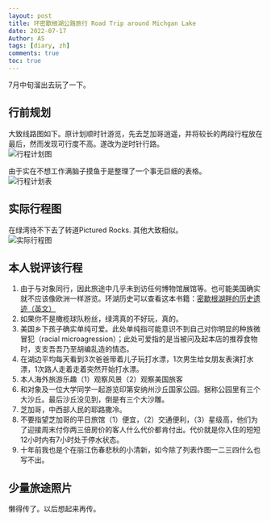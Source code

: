 ```yaml
---
layout: post
title: 环密歇根湖公路旅行 Road Trip around Michgan Lake
date: 2022-07-17
Author: AS 
tags: [diary, zh]
comments: true
toc: true
---
```


7月中旬溜出去玩了一下。

## 行前规划
大致线路图如下。原计划顺时针游览，先去芝加哥逍遥，并将较长的两段行程放在最后，然而发现可行度不高。遂改为逆时针行路。  
![行程计划图](https://s2.loli.net/2022/08/02/AUyKe46FjhiE8Wa.png)  

由于实在不想工作满脑子摸鱼于是整理了一个事无巨细的表格。  
![行程计划表](https://s2.loli.net/2022/08/02/cDVfKGhvkNt3pBX.png)  

## 实际行程图
在绿湾待不下去了转道Pictured Rocks. 其他大致相似。  
![实际行程图](https://s2.loli.net/2022/08/02/hn1PNl7XGDfJ5Ck.jpg)

## 本人锐评该行程
1. 由于与对象同行，因此旅途中几乎未到访任何博物馆展馆等。也可能美国确实就不应该像欧洲一样游览。环湖历史可以查看这本书籍：[密歇根湖畔的历史遗迹（英文）](https://www.amazon.com/Around-Shores-Lake-Michigan-Historic/dp/0299100049/ "book")
2. 如果你不是橄榄球队粉丝，绿湾真的不好玩，真的。  
3. 美国乡下孩子确实单纯可爱。此处单纯指可能意识不到自己对你明显的种族微冒犯（racial microagression）；此处可爱指的是当被问及起本店的推荐食物时，支支吾吾乃至胡编乱造的情态。  
4. 在湖边平均每天看到3次爸爸带着儿子玩打水漂，1次男生给女朋友表演打水漂，1次路人走着走着突然开始打水漂。  
5. 本人海外旅游乐趣（1）观察风景（2）观察美国旅客
6. 和对象及一位大学同学一起游览印第安纳州沙丘国家公园。据称公园里有三个大沙丘。最后沙丘没见到，倒是有三个大沙雕。
7. 芝加哥，中西部人民的耶路撒冷。  
8. 不要指望芝加哥的平日旅馆（1）便宜，（2）交通便利，（3）星级高，他们为了迎接周末付你两三倍房价的客人什么代价都肯付出。代价就是你入住的短短12小时内有7小时处于停水状态。
9. 十年前我也是个在丽江伤春悲秋的小清新，如今除了列表作图一二三四什么也写不出。  


## 少量旅途照片
懒得传了。以后想起来再传。  
